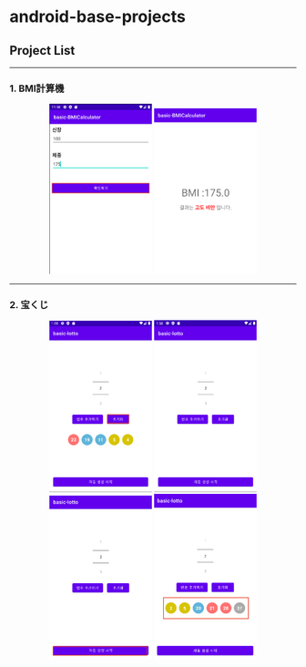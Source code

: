 # android-base-projects
## Project List
---
### 1. BMI計算機

<div style="text-align : center;">
    <img src="images/bmi_1.png" width="180"/>
    <img src="images/bmi_2.png" width="180"/>
</div>

---
### 2. 宝くじ

<div style="text-align : center;">
    <img src="images/lotto_2.png" width="180"/>
    <img src="images/lotto_3.png" width="180"/>
<br>
    <img src="images/lotto_4.png" width="180"/>
    <img src="images/lotto_5.png" width="180"/>
</div>

